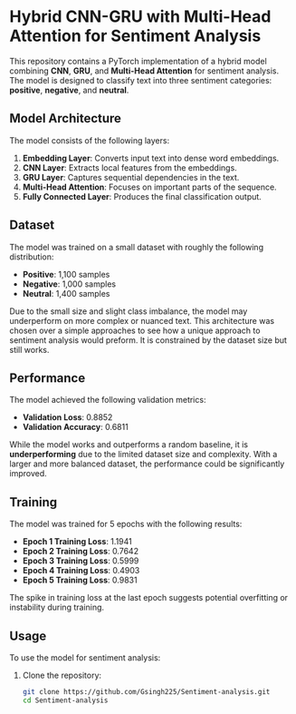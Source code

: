 # Hybrid CNN-GRU with Multi-Head Attention for Sentiment Analysis

This repository contains a PyTorch implementation of a hybrid model combining **CNN**, **GRU**, and **Multi-Head Attention** for sentiment analysis. The model is designed to classify text into three sentiment categories: **positive**, **negative**, and **neutral**.

## Model Architecture
The model consists of the following layers:
1. **Embedding Layer**: Converts input text into dense word embeddings.
2. **CNN Layer**: Extracts local features from the embeddings.
3. **GRU Layer**: Captures sequential dependencies in the text.
4. **Multi-Head Attention**: Focuses on important parts of the sequence.
5. **Fully Connected Layer**: Produces the final classification output.

## Dataset
The model was trained on a small dataset with roughly the following distribution:
- **Positive**: 1,100 samples
- **Negative**: 1,000 samples
- **Neutral**: 1,400 samples

Due to the small size and slight class imbalance, the model may underperform on more complex or nuanced text. This architecture was chosen over a simple approaches to see how a unique approach to sentiment analysis would preform. It is constrained by the dataset size but still works. 

## Performance
The model achieved the following validation metrics:
- **Validation Loss**: 0.8852
- **Validation Accuracy**: 0.6811

While the model works and outperforms a random baseline, it is **underperforming** due to the limited dataset size and complexity. With a larger and more balanced dataset, the performance could be significantly improved.

## Training
The model was trained for 5 epochs with the following results:
- **Epoch 1 Training Loss**: 1.1941
- **Epoch 2 Training Loss**: 0.7642
- **Epoch 3 Training Loss**: 0.5999
- **Epoch 4 Training Loss**: 0.4903
- **Epoch 5 Training Loss**: 0.9831

The spike in training loss at the last epoch suggests potential overfitting or instability during training.

## Usage
To use the model for sentiment analysis:
1. Clone the repository:
   ```bash
   git clone https://github.com/Gsingh225/Sentiment-analysis.git
   cd Sentiment-analysis
